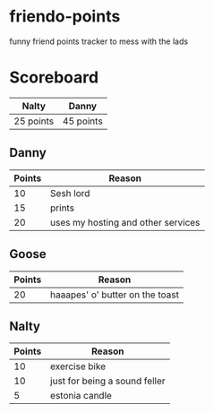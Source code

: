 # friendo-points
funny friend points tracker to mess with the lads

# Scoreboard
| Nalty | Danny |
|---|---|
| 25 points | 45 points |

## Danny
| Points | Reason |
|---|---|
| 10 | Sesh lord |
| 15 | prints |
| 20 | uses my hosting and other services |

## Goose
| Points | Reason |
|---|---|
| 20 | haaapes' o' butter on the toast |

## Nalty
| Points | Reason |
|---|---|
| 10 | exercise bike |
| 10 | just for being a sound feller |
| 5 | estonia candle |

